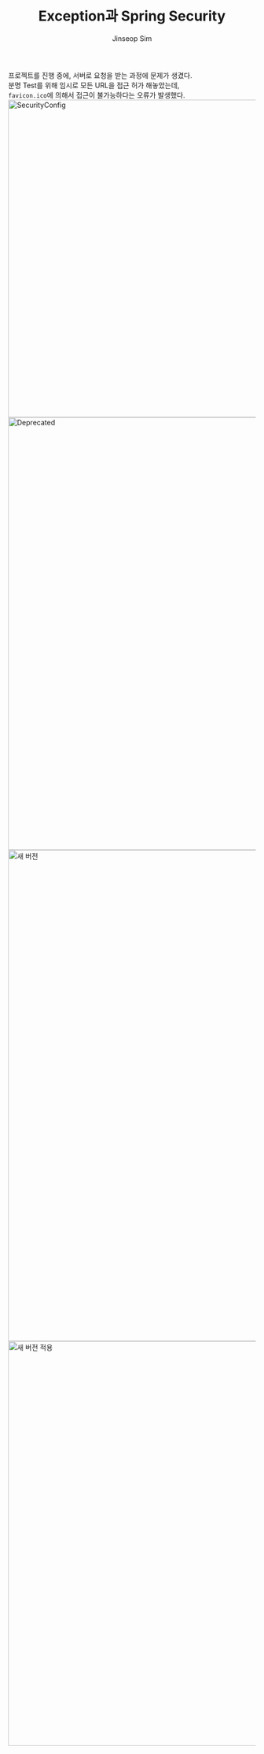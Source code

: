 ﻿---
layout: post
title: "Exception과 Spring Security"
categories: ToyProject
tags: [develop]
author:
  - Jinseop Sim
---
프로젝트를 진행 중에, 서버로 요청을 받는 과정에 문제가 생겼다.  
분명 Test를 위해 임시로 모든 URL을 접근 허가 해놓았는데,  
```favicon.ico```에 의해서 접근이 불가능하다는 오류가 발생했다.  
<img width="645" alt="SecurityConfig" src="https://user-images.githubusercontent.com/71700079/218955228-6e5e5ae8-1144-4fff-a978-bd2fd185b5a5.png"> 
<img width="879" alt="Deprecated" src="https://user-images.githubusercontent.com/71700079/218955145-30e90556-c808-4e73-bc3e-74b2cfeb1c1c.png">  
<img width="998" alt="새 버전" src="https://user-images.githubusercontent.com/71700079/218955261-8994bd94-f156-47df-9a23-efa0e4178b83.png">  
<img width="822" alt="새 버전 적용" src="https://user-images.githubusercontent.com/71700079/218955266-1c67f8c5-6d91-4e99-94f5-d40359e5e499.png">  
